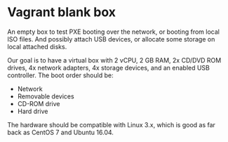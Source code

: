 # Vagrant blank box

An empty box to test PXE booting over the network, or booting from local ISO files. And possibly attach USB devices, or allocate some storage on local attached disks.

Our goal is to have a virtual box with 2 vCPU, 2 GB RAM, 2x CD/DVD ROM drives, 4x network adapters, 4x storage devices, and an enabled USB controller. The boot order should be:

- Network
- Removable devices
- CD-ROM drive
- Hard drive

The hardware should be compatible with Linux 3.x, which is good as far back as CentOS 7 and Ubuntu 16.04.
